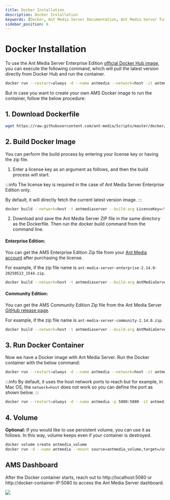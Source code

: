 ```yaml
---
title: Docker Installation 
description: Docker Installation
keywords: [Docker, Ant Media Server Documentation, Ant Media Server Tutorials]
sidebar_position: 6
---
```


# Docker Installation

To use the Ant Media Server Enterprise Edition [official Docker Hub image](https://hub.docker.com/r/antmedia/enterprise/tags), you can execute the following command, which will pull the latest version directly from Docker Hub and run the container.

```bash
docker run --restart=always -d --name antmedia --network=host -it antmedia/enterprise:latest
```

But in case you want to create your own AMS Docker image to run the container, follow the below procedure:


## 1. Download Dockerfile

```bash
wget https://raw.githubusercontent.com/ant-media/Scripts/master/docker/Dockerfile_Process -O Dockerfile
```

## 2. Build Docker Image

You can perform the build process by entering your license key or having the zip file.

1. Enter a license key as an argument as follows, and then the build process will start.

:::info
The license key is required in the case of Ant Media Server Enterprise Edition only.

By default, it will directly fetch the current latest version image.
:::

```bash
docker build --network=host -t antmediaserver --build-arg LicenseKey=<Your_License_Key> .
``` 

2. Download and save the Ant Media Server ZIP file in the same directory as the Dockerfile. Then run the docker build command from the command line.

#### Enterprise Edition:

You can get the AMS Enterprise Edition Zip file from your [Ant Media account](https://antmedia.io) after purchasing the license.

For example, if the zip file name is `ant-media-server-enterprise-2.14.0-20250513_1544.zip`.

```bash
docker build --network=host -t antmediaserver --build-arg AntMediaServer=ant-media-server-enterprise-2.14.0-20250513_1544.zip .
``` 

#### Community Edition:

You can get the AMS Community Edition Zip file from the Ant Media Server [GitHub release page](https://github.com/ant-media/Ant-Media-Server/releases).

For example, if the zip file name is `ant-media-server-community-2.14.0.zip`.

```bash
docker build --network=host -t antmediaserver --build-arg AntMediaServer=ant-media-server-community-2.14.0.zip .
``` 
    
## 3. Run Docker Container

Now we have a Docker image with Ant Media Server. Run the Docker container with the below command:

```bash
docker run --restart=always -d --name antmedia --network=host -it antmediaserver
```

:::info
By default, it uses the host network ports to reach but for example, in Mac OS, the⁣ `network=host` does not work so you can define the port as shown below.
:::

```bash
docker run --restart=always -d --name antmedia -p 5080:5080 -it antmediaserver
```

## 4. Volume

**Optional:** If you would like to use persistent volume, you can use it as follows. In this way, volume keeps even if your container is destroyed.

```bash
docker volume create antmedia_volume
docker run -d --name antmedia --mount source=antmedia_volume,target=/usr/local/antmedia/ --network=host -it antmediaserver
```

## AMS Dashboard

After the Docker container starts, reach out to http://localhost:5080 or http://docker-container-IP:5080 to access the Ant Media Server dashboard.

![](@site/static/img/docker-installation.webp)
